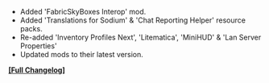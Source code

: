 




- Added 'FabricSkyBoxes Interop' mod.
- Added 'Translations for Sodium' & 'Chat Reporting Helper' resource packs.
- Re-added 'Inventory Profiles Next', 'Litematica', 'MiniHUD' & 'Lan Server Properties'
- Updated mods to their latest version.


**[[Full Changelog]](https://wiki.crismpack.net/modpacks/breakneck-optimized/changelog/1.20/1.20.6#v3.6.4)**